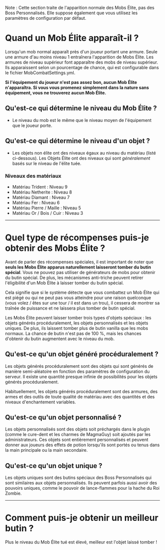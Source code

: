 Note : Cette section traite de l'apparition normale des Mobs Élite, pas des Boss Personnalisés. Elle suppose également que vous utilisez les paramètres de configuration par défaut.

# Quand un Mob Élite apparaît-il ?

Lorsqu'un mob normal apparaît près d'un joueur portant une armure. Seule une armure d'au moins niveau 1 entraînera l'apparition de Mobs Élite. Les armures de niveau supérieur font apparaître des mobs de niveau supérieur.
<br>Ils apparaissent selon un pourcentage de chance, qui est configurable dans le fichier MobCombatSettings.yml.

**Si l'équipement du joueur n'est pas assez bon, aucun Mob Élite n'apparaîtra. Si vous vous promenez simplement dans la nature sans équipement, vous ne trouverez aucun Mob Élite.**

## Qu'est-ce qui détermine le niveau du Mob Élite ?

* Le niveau du mob est le même que le niveau moyen de l'équipement que le joueur porte.

## Qu'est-ce qui détermine le niveau d'un objet ?

* Les objets non élite ont des niveaux égaux au niveau du matériau (listé ci-dessous). Les Objets Élite ont des niveaux qui sont *généralement* basés sur le niveau de l'élite tuée.

### Niveaux des matériaux
* Matériau Trident : Niveau 9
* Matériau Netherite : Niveau 8
* Matériau Diamant : Niveau 7
* Matériau Fer : Niveau 6
* Matériau Pierre / Maille : Niveau 5
* Matériau Or / Bois / Cuir : Niveau 3

***

# Quel type de récompenses puis-je obtenir des Mobs Élite ?
Avant de parler des récompenses spéciales, il est important de noter que **seuls les Mobs Élite apparus naturellement laisseront tomber du butin spécial**. Vous ne pouvez pas utiliser de générateurs de mobs pour obtenir du butin spécial. De plus, les mécanismes anti-triche peuvent retirer l'éligibilité d'un Mob Élite à laisser tomber du butin spécial.

Cela signifie que si le système détecte que vous combattez un Mob Élite qui est piégé ou qui ne peut pas vous atteindre pour une raison quelconque (vous volez / êtes sur une tour / il est dans un trou), il cessera de montrer sa traînée de puissance et ne laissera plus tomber de butin spécial.


Les Mobs Élite peuvent laisser tomber trois types d'objets spéciaux : les objets générés procéduralement, les objets personnalisés et les objets uniques. De plus, ils laissent tomber plus de butin vanilla que les mobs normaux. La chance de butin n'est pas de 100 %, mais les chances d'obtenir du butin augmentent avec le niveau du mob.

## Qu'est-ce qu'un objet généré procéduralement ?
Les objets générés procéduralement sont des objets qui sont générés de manière semi-aléatoire en fonction des paramètres de configuration du serveur. Il existe une quantité presque infinie de possibilités pour les objets générés procéduralement.

Habituellement, les objets générés procéduralement sont des armures, des armes et des outils de toute qualité de matériau avec des quantités et des niveaux d'enchantement variables.

## Qu'est-ce qu'un objet personnalisé ?
Les objets personnalisés sont des objets soit préchargés dans le plugin (comme le cure-dent et les charmes de MagmaGuy) soit ajoutés par les administrateurs. Ces objets sont entièrement personnalisés et peuvent donner aux joueurs des effets de potion lorsqu'ils sont portés ou tenus dans la main principale ou la main secondaire.

## Qu'est-ce qu'un objet unique ?
Les objets uniques sont des butins spéciaux des Boss Personnalisés qui sont similaires aux objets personnalisés. Ils peuvent parfois aussi avoir des pouvoirs uniques, comme le pouvoir de lance-flammes pour la hache du Roi Zombie.

***

# Comment puis-je obtenir un meilleur butin ?
Plus le niveau du Mob Élite tué est élevé, meilleur est l'objet laissé tomber !